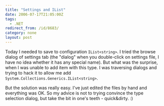 ```yaml
---
title: "Settings and IList"
date: 2006-07-17T21:05:00Z
tags:
  - .NET
redirect_from: /id/8683/
category: none
layout: post
---
```

Today I needed to save to configuration `IList<string>`. I tried the browse dialog of settings tab (the "dialog" when you double-click on settings file, I have no idea whether it has any special name). But what was the surprise, when I was unable to add item with this type. I was traversing dialogs and trying to hack it to allow me add `System.Collections.Generics.IList<string>`.

But the solution was really easy. I've just edited the files by hand and everything was OK. So my advice is not to trying convince the type selection dialog, but take the bit in one's teeth - quick&dirty. :)
